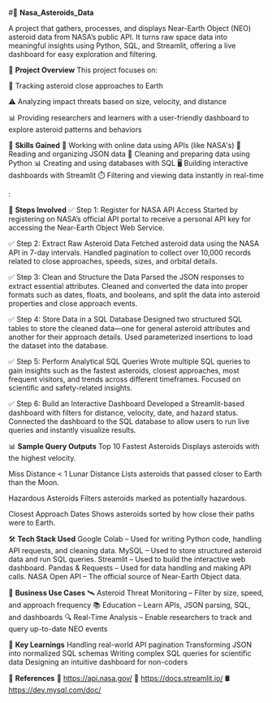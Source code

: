 #🚀 **Nasa_Asteroids_Data**

A project that gathers, processes, and displays Near-Earth Object (NEO) asteroid data from NASA’s public API. It turns raw space data into meaningful insights using Python, SQL, and Streamlit, offering a live dashboard for easy exploration and filtering.


📌 **Project Overview**
This project focuses on:

📡 Tracking asteroid close approaches to Earth

⚠️ Analyzing impact threats based on size, velocity, and distance

📊 Providing researchers and learners with a user-friendly dashboard to explore asteroid patterns and behaviors


🧠 **Skills Gained**
🔗 Working with online data using APIs (like NASA's)
📄 Reading and organizing JSON data
🧹 Cleaning and preparing data using Python
📊 Creating and using databases with SQL
🖥️ Building interactive dashboards with Streamlit
⏱️ Filtering and viewing data instantly in real-time

:

🧩 **Steps Involved**
✅ Step 1: Register for NASA API Access
Started by registering on NASA’s official API portal to receive a personal API key for accessing the Near-Earth Object Web Service.

✅ Step 2: Extract Raw Asteroid Data
Fetched asteroid data using the NASA API in 7-day intervals. Handled pagination to collect over 10,000 records related to close approaches, speeds, sizes, and orbital details.

✅ Step 3: Clean and Structure the Data
Parsed the JSON responses to extract essential attributes. Cleaned and converted the data into proper formats such as dates, floats, and booleans, and split the data into asteroid properties and close approach events.

✅ Step 4: Store Data in a SQL Database
Designed two structured SQL tables to store the cleaned data—one for general asteroid attributes and another for their approach details. Used parameterized insertions to load the dataset into the database.

✅ Step 5: Perform Analytical SQL Queries
Wrote multiple SQL queries to gain insights such as the fastest asteroids, closest approaches, most frequent visitors, and trends across different timeframes. Focused on scientific and safety-related insights.

✅ Step 6: Build an Interactive Dashboard
Developed a Streamlit-based dashboard with filters for distance, velocity, date, and hazard status. Connected the dashboard to the SQL database to allow users to run live queries and instantly visualize results.

📊 **Sample Query Outputs**
Top 10 Fastest Asteroids
Displays asteroids with the highest velocity.

Miss Distance < 1 Lunar Distance
Lists asteroids that passed closer to Earth than the Moon.

Hazardous Asteroids
Filters asteroids marked as potentially hazardous.

Closest Approach Dates
Shows asteroids sorted by how close their paths were to Earth.

🛠 **Tech Stack Used**
Google Colab – Used for writing Python code, handling API requests, and cleaning data.
MySQL – Used to store structured asteroid data and run SQL queries.
Streamlit – Used to build the interactive web dashboard.
Pandas & Requests – Used for data handling and making API calls.
NASA Open API – The official source of Near-Earth Object data.


🎯 **Business Use Cases**
🛰️ Asteroid Threat Monitoring – Filter by size, speed, and approach frequency
📚 Education – Learn APIs, JSON parsing, SQL, and dashboards
🔍 Real-Time Analysis – Enable researchers to track and query up-to-date NEO events

🧩 **Key Learnings**
Handling real-world API pagination
Transforming JSON into normalized SQL schemas
Writing complex SQL queries for scientific data
Designing an intuitive dashboard for non-coders

📎 **References**
🔗 https://api.nasa.gov/
📘 https://docs.streamlit.io/
🛢️ https://dev.mysql.com/doc/

